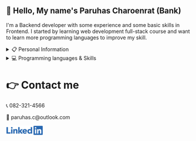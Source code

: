 ## 👋 Hello, My name's Paruhas Charoenrat (Bank)

I'm a Backend developer with some experience and some basic skills in Frontend. I started by learning web development full-stack course and want to learn more programming languages to improve my skill.

<details>
  <summary>📋 Personal Information</summary>
  <br>
  <p>Name: Paruhas Charoenrat<p>
  <p>Location: Pathum Thani, Thailand.<p>
  <p>Languages:</p>
  <ul>
    <li>Thai (Native)</li>
    <li>English (Intermediate)</li>
    <li>Japanese (Beginner)</li>
  </ul>
</details>

<details>
  <summary>💻 Programming languages & Skills</summary>
  <br>
    <ul>
      <li>HTML</li>
      <li>CSS (Tailwinds - basic)</li>
      <li>JavaScript</li>
      <li>TypeScript (basic)</li>
      <li>PHP (basic)</li>
      <li>C# (basic)</li>
    </ul>
    <br>
    <li>Front-end Stack</li>
    <ul>
      <li>Reactjs (Basic)</li>
      <li>Vite (Basic)</li>
      <li>Nextjs (Basic)</li>
      <li>Tailwind css (Basic)</li>
    </ul>
    <br>
    <li>Back-end Stack</li>
    <ul>
      <li>Nodejs</li>
      <li>Expressjs</li>
      <li>Sequelize</li>
      <li>Koajs (Basic)</li>
    </ul>
    <br>
    <li>Database Stack</li>
    <ul>
      <li>MySQL</li>
      <li>MongoDB</li>
      <li>Redis (Basic)</li>
    </ul>
    <br>
    <li>Other Stack</li>
    <ul>
      <li>Ubuntu, Linux, Nginx, Pm2</li>
      <li>Digital Ocean (create cloud server for deploy and running project)</li>
      <li>Cloundflare (manage record for redirect IP to Domain name)</li>
    </ul>
    <br>
  </ul>
</details>

# 👉 Contact me

<p>📞 082-321-4566</p>
<p>📧 paruhas.c@outlook.com</p>

<a href="https://www.linkedin.com/in/paruhas-charoenrat-5a24181a3">
  <img src="https://github.com/Paruhas/Paruhas/blob/main/Img/Linkedin-logo.png?raw=true" alt="LinkedIn_Profile" width="100" heigth="25"/>
</a>

<!--
**Paruhas/Paruhas** is a ✨ _special_ ✨ repository because its `README.md` (this file) appears on your GitHub profile.

Here are some ideas to get you started:

- 🔭 I’m currently working on ...
- 🌱 I’m currently learning ...
- 👯 I’m looking to collaborate on ...
- 🤔 I’m looking for help with ...
- 💬 Ask me about ...
- 📫 How to reach me: ...
- 😄 Pronouns: ...
- ⚡ Fun fact: ...
-->
